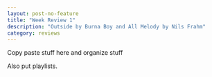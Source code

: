 ```yaml
---
layout: post-no-feature
title: "Week Review 1"
description: "Outside by Burna Boy and All Melody by Nils Frahm"
category: reviews
---
```


Copy paste stuff here and organize stuff

Also put playlists.